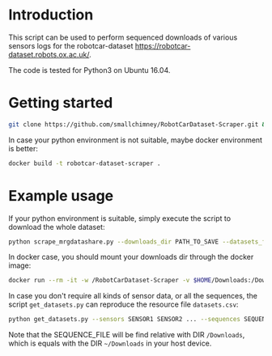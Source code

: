 # Introduction

This script can be used to perform sequenced downloads of various sensors logs for the robotcar-dataset <https://robotcar-dataset.robots.ox.ac.uk/>.

The code is tested for Python3 on Ubuntu 16.04.

# Getting started

```bash
git clone https://github.com/smallchimney/RobotCarDataset-Scraper.git && cd RobotCarDataset-Scraper
```

In case your python environment is not suitable, maybe docker environment is better:

```bash
docker build -t robotcar-dataset-scraper .
```

# Example usage

If your python environment is suitable, simply execute the script to download the whole dataset:

```bash
python scrape_mrgdatashare.py --downloads_dir PATH_TO_SAVE --datasets_file datasets.csv --username USERNAME --password PASSWORD
```

In docker case, you should mount your downloads dir through the docker image:

```bash
docker run --rm -it -w /RobotCarDataset-Scraper -v $HOME/Downloads:/Downloads robotcar-dataset-scraper:latest
```

In case you don't require all kinds of sensor data, or all the sequences, the script `get_datasets.py` can reproduce the resource file `datasets.csv`:

```bash
python get_datasets.py --sensors SENSOR1 SENSOR2 ... --sequences SEQUENCE_FILE
```

Note that the SEQUENCE_FILE will be find relative with DIR `/Downloads`, which is equals with the DIR `~/Downloads` in your host device.

